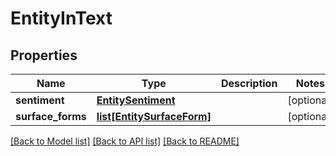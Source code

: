 # EntityInText

## Properties
Name | Type | Description | Notes
------------ | ------------- | ------------- | -------------
**sentiment** | [**EntitySentiment**](EntitySentiment.md) |  | [optional] 
**surface_forms** | [**list[EntitySurfaceForm]**](EntitySurfaceForm.md) |  | [optional] 

[[Back to Model list]](../README.md#documentation-for-models) [[Back to API list]](../README.md#documentation-for-api-endpoints) [[Back to README]](../README.md)


